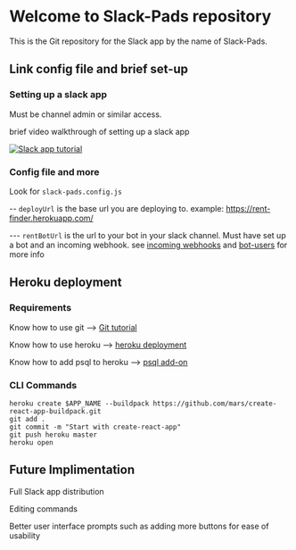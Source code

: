 # Welcome to Slack-Pads repository

This is the Git repository for the Slack app by the name of Slack-Pads.

## Link config file and brief set-up

### Setting up a slack app

Must be channel admin or similar access.

brief video walkthrough of setting up a slack app

[![Slack app tutorial](https://img.youtube.com/vi/watch?v=vSWj9nAhUiw&t/0.jpg)](https://www.youtube.com/watch?v=vSWj9nAhUiw&t)


### Config file and more

Look for ```slack-pads.config.js``` 

-- ``` deployUrl ``` is the base url you are deploying to. example: https://rent-finder.herokuapp.com/

--- ``` rentBotUrl ``` is the url to your bot in your slack channel. Must have set up a bot and an incoming webhook. see [incoming webhooks](https://api.slack.com/incoming-webhooks) and [bot-users](https://api.slack.com/bot-users) for more info

## Heroku deployment

### Requirements

Know how to use git --> [Git tutorial](http://product.hubspot.com/blog/git-and-github-tutorial-for-beginners)

Know how to use heroku --> [heroku deployment](https://devcenter.heroku.com/articles/deploying-nodejs)

Know how to add psql to heroku --> [psql add-on](https://elements.heroku.com/addons/heroku-postgresql)

### CLI Commands

```
heroku create $APP_NAME --buildpack https://github.com/mars/create-react-app-buildpack.git
git add .
git commit -m "Start with create-react-app"
git push heroku master
heroku open
```

## Future Implimentation 

Full Slack app distribution

Editing commands

Better user interface prompts such as adding more buttons for ease of usability

